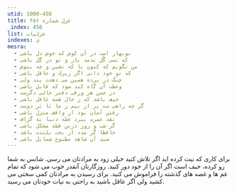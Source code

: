 ```yaml
---
utid: 1000-456
title: غزل شماره ۴۵۶
_index: 456
list: غزلیات
indexes: ی
mesra:
  - نوبهار است در آن کوش که خوش دل باشی
  - که بسی گُل بدمد باز و تو در گِل باشی
  - من نگویم که کنون با که نشین و چه بنوش
  - که تو خود دانی اگر زیرک و عاقل باشی
  - چنگ در پرده همین می دهدت پند ولی
  - وعظت آن گاه کند سود که قابل باشی
  - در چمن هر ورقی دفتر حالی دگرست
  - حیف باشد که ز حال همه غافل باشی
  - گر چه راهی ست پر از بیم ز ما تا بَرِ دوست
  - رفتن آسان بود ار واقف منزل باشی
  - نقد عمرت ببرد غصّه دنیا به گزاف
  - گر شب و روز درین قصّه مشکل باشی
  - حافظا گر مدد از بخت بلندت باشد
  - صید آن شاهد مطبوع شمایل باشی
---
```

برای کاری که نیت کرده اید اگر تلاش کنید خیلی زود به مرادتان می رسی. شانس به شما رو کرده، حیف است اگر آن را از خود دور کنید. روزگارتان آنقدر خوب می شود که تمام غم ها و غصه های گذشته را فراموش می کنید. برای رسیدن به مرادتان کمی سختی می کشید ولی اگر عاقل باشید به راحتی به نیات خودتان می رسید.
